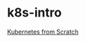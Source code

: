 # k8s-intro

[Kubernetes from Scratch](https://docs.google.com/presentation/d/1fJtbHEsBEFbL-aIpG1whueHyOmvuxORG8IgpXlzBUI8/edit?usp=sharing)
